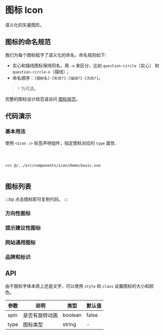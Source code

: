 # 图标 Icon
语义化的矢量图形。

## 图标的命名规范
我们为每个图标赋予了语义化的命名，命名规则如下:
- 实心和描线图标保持同名，用 `-o` 来区分，比如 `question-circle`（实心） 和 `question-circle-o`（描线）；
- 命名顺序：`[图标名]-[形状?]-[描线?]-[方向?]`。

> `?` 为可选。

完整的图标设计规范请访问 [图标规范](https://2x.ant.design/docs/spec/icon-cn)。

## 代码演示

### 基本用法
使用 `<Icon />` 标签声明组件，指定图标对应的 `type` 属性.

<Code>
<Basic></Basic>
<Wrapper slot="code">
<<< @/../src/components/icon/demo/basic.vue
</Wrapper>
</Code>

## 图标列表
:::tip
点击图标即可复制代码。
:::

### 方向性图标
<IconSet category="direction"></IconSet>

### 提示建议性图标
<IconSet category="suggestion"></IconSet>

### 网站通用图标
<IconSet category="other"></IconSet>

### 品牌和标识
<IconSet category="logo"></IconSet>


## API
由于图标字体本质上还是文字，可以使用 `style` 和 `class` 设置图标的大小和颜色。

| 参数 | 说明 | 类型 | 默认值 |
| --- | --- | --- | --- |
| spin | 是否有旋转动画 | boolean | false |
| type | 图标类型 | string | - |

<script>
import Basic from '~comps/icon/demo/basic';
import IconSet from '~comps/icon/demo/iconSet';

export default {
    components: {
        Basic,
        IconSet,
    },
}
</script>
